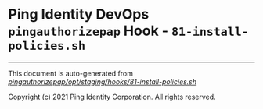 
# Ping Identity DevOps `pingauthorizepap` Hook - `81-install-policies.sh`

---
This document is auto-generated from _[pingauthorizepap/opt/staging/hooks/81-install-policies.sh](https://github.com/pingidentity/pingidentity-docker-builds/blob/master/pingauthorizepap/opt/staging/hooks/81-install-policies.sh)_

Copyright (c) 2021 Ping Identity Corporation. All rights reserved.
